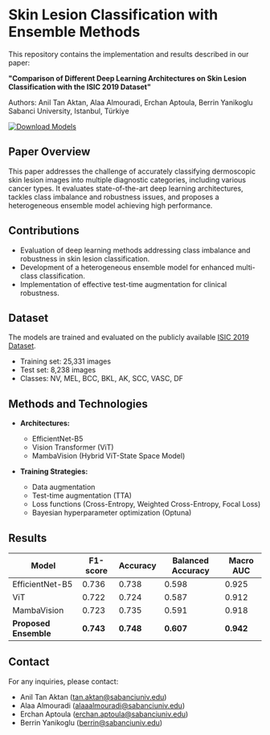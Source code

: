 # Skin Lesion Classification with Ensemble Methods

This repository contains the implementation and results described in our paper:

**"Comparison of Different Deep Learning Architectures on Skin Lesion Classification with the ISIC 2019 Dataset"**

Authors: Anil Tan Aktan, Alaa Almouradi, Erchan Aptoula, Berrin Yanikoglu
Sabanci University, Istanbul, Türkiye


[![Download Models](https://img.shields.io/badge/Download-Trained%20Models-blue?style=for-the-badge&logo=github)]((https://github.com/aserman01/ISIC2019-Skin-Lesion-Classification-Ensemble/releases/))

## Paper Overview

This paper addresses the challenge of accurately classifying dermoscopic skin lesion images into multiple diagnostic categories, including various cancer types. It evaluates state-of-the-art deep learning architectures, tackles class imbalance and robustness issues, and proposes a heterogeneous ensemble model achieving high performance.



## Contributions

* Evaluation of deep learning methods addressing class imbalance and robustness in skin lesion classification.
* Development of a heterogeneous ensemble model for enhanced multi-class classification.
* Implementation of effective test-time augmentation for clinical robustness.



## Dataset

The models are trained and evaluated on the publicly available [ISIC 2019 Dataset](https://challenge.isic-archive.com/data/).

* Training set: 25,331 images
* Test set: 8,238 images
* Classes: NV, MEL, BCC, BKL, AK, SCC, VASC, DF



## Methods and Technologies

* **Architectures:**

  * EfficientNet-B5
  * Vision Transformer (ViT)
  * MambaVision (Hybrid ViT-State Space Model)
* **Training Strategies:**

  * Data augmentation
  * Test-time augmentation (TTA)
  * Loss functions (Cross-Entropy, Weighted Cross-Entropy, Focal Loss)
  * Bayesian hyperparameter optimization (Optuna)



## Results

| Model                 | F1-score  | Accuracy  | Balanced Accuracy | Macro AUC |
| --------------------- | --------- | --------- | ----------------- | --------- |
| EfficientNet-B5       | 0.736     | 0.738     | 0.598             | 0.925     |
| ViT                   | 0.722     | 0.724     | 0.587             | 0.912     |
| MambaVision           | 0.723     | 0.735     | 0.591             | 0.918     |
| **Proposed Ensemble** | **0.743** | **0.748** | **0.607**         | **0.942** |


## Contact

For any inquiries, please contact:

* Anil Tan Aktan ([tan.aktan@sabanciuniv.edu](mailto:tan.aktan@sabanciuniv.edu))
* Alaa Almouradi ([alaaalmouradi@sabanciuniv.edu](mailto:alaaalmouradi@sabanciuniv.edu))
* Erchan Aptoula ([erchan.aptoula@sabanciuniv.edu](mailto:erchan.aptoula@sabanciuniv.edu))
* Berrin Yanikoglu ([berrin@sabanciuniv.edu](mailto:berrin@sabanciuniv.edu))
